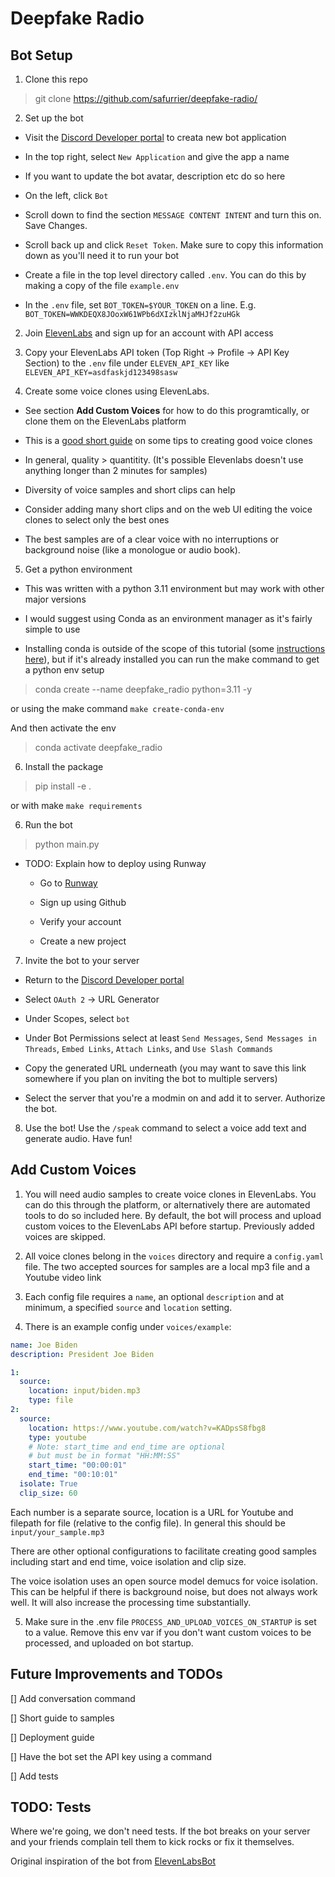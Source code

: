 # Deepfake Radio

## Bot Setup

1) Clone this repo
> git clone https://github.com/safurrier/deepfake-radio/

2) Set up the bot

  * Visit the [Discord Developer portal](https://discord.com/developers/applications) to creata new bot application

  * In the top right, select `New Application` and give the app a name

  * If you want to update the bot avatar, description etc do so here

  * On the left, click `Bot`

  * Scroll down to find the section `MESSAGE CONTENT INTENT` and turn this on. Save Changes.

  * Scroll back up and click `Reset Token`. Make sure to copy this information down as you'll need it to run your bot

  * Create a file in the top level directory called `.env`. You can do this by making a copy of the file `example.env`

  * In the `.env` file, set `BOT_TOKEN=$YOUR_TOKEN` on a line. E.g. `BOT_TOKEN=WWKDEQX8JOoxW61WPb6dXIzklNjaMHJf2zuHGk`

2) Join [ElevenLabs](https://beta.elevenlabs.io/speech-synthesis) and sign up for an account with API access

3) Copy your ElevenLabs API token (Top Right -> Profile -> API Key Section) to the `.env` file under `ELEVEN_API_KEY` like `ELEVEN_API_KEY=asdfaskjd123498sasw`

4) Create some voice clones using ElevenLabs.
  * See section **Add Custom Voices** for how to do this programtically, or clone them on the ElevenLabs platform

  * This is a [good short guide](https://github.com/elevenlabs/discord-bot/blob/main/elevenbot.py) on some tips to creating good voice clones

  * In general, quality > quantitity. (It's possible Elevenlabs doesn't use anything longer than 2 minutes for samples)

  * Diversity of voice samples and short clips can help

  * Consider adding many short clips and on the web UI editing the voice clones to select only the best ones

  * The best samples are of a clear voice with no interruptions or background noise (like a monologue or audio book).


5) Get a python environment
  * This was written with a python 3.11 environment but may work with other major versions

  * I would suggest using Conda as an environment manager as it's fairly simple to use

  * Installing conda is outside of the scope of this tutorial (some [instructions here](https://docs.conda.io/en/latest/miniconda.html)), but if it's already installed you can run the make command to get a python env setup

  > conda create --name deepfake_radio python=3.11 -y

  or using the make command `make create-conda-env`

  And then activate the env

  > conda activate deepfake_radio


6) Install the package
  > pip install -e .

  or with make `make requirements`

6) Run the bot

  > python main.py

  * TODO: Explain how to deploy using Runway

    * Go to [Runway](https://railway.app/verify)

    * Sign up using Github

    * Verify your account

    * Create a new project

7) Invite the bot to your server

  * Return to the [Discord Developer portal](https://discord.com/developers/applications)

  * Select `OAuth 2` -> URL Generator

  * Under Scopes, select `bot`

  * Under Bot Permissions select at least `Send Messages`, `Send Messages in Threads`, `Embed Links`, `Attach Links`, and `Use Slash Commands`

  * Copy the generated URL underneath (you may want to save this link somewhere if you plan on inviting the bot to multiple servers)

  * Select the server that you're a modmin on and add it to server. Authorize the bot.

8) Use the bot! Use the `/speak` command to select a voice add text and generate audio. Have fun!


## Add Custom Voices

1) You will need audio samples to create voice clones in ElevenLabs. You can do this through the platform, or alternatively there are automated tools to do so included here. By default, the bot will process and upload custom voices to the ElevenLabs API before startup. Previously added voices are skipped.

2) All voice clones belong in the `voices` directory and require a `config.yaml` file. The two accepted sources for samples are a local mp3 file and a Youtube video link

3) Each config file requires a `name`, an optional `description` and at minimum, a specified `source` and `location` setting.

4) There is an example config under `voices/example`:

```yaml
name: Joe Biden
description: President Joe Biden

1:
  source:
    location: input/biden.mp3
    type: file
2:
  source:
    location: https://www.youtube.com/watch?v=KADpsS8fbg8
    type: youtube
    # Note: start_time and end_time are optional
    # but must be in format "HH:MM:SS"
    start_time: "00:00:01"
    end_time: "00:10:01"
  isolate: True
  clip_size: 60
```

  Each number is a separate source, location is a URL for Youtube and filepath for file (relative to the config file). In general this should be `input/your_sample.mp3`

  There are other optional configurations to facilitate creating good samples including start and end time, voice isolation and clip size.

  The voice isolation uses an open source model demucs for voice isolation. This can be helpful if there is background noise, but does not always work well. It will also increase the processing time substantially.

5) Make sure in the .env file `PROCESS_AND_UPLOAD_VOICES_ON_STARTUP` is set to a value. Remove this env var if you don't want custom voices to be processed, and uploaded on bot startup.

## Future Improvements and TODOs

[] Add conversation command

[] Short guide to samples

[] Deployment guide

[] Have the bot set the API key using a command

[] Add tests

## TODO: Tests

Where we're going, we don't need tests. If the bot breaks on your server and your friends complain tell them to kick rocks or fix it themselves.




Original inspiration of the bot from [ElevenLabsBot](https://github.com/elevenlabs/discord-bot)
